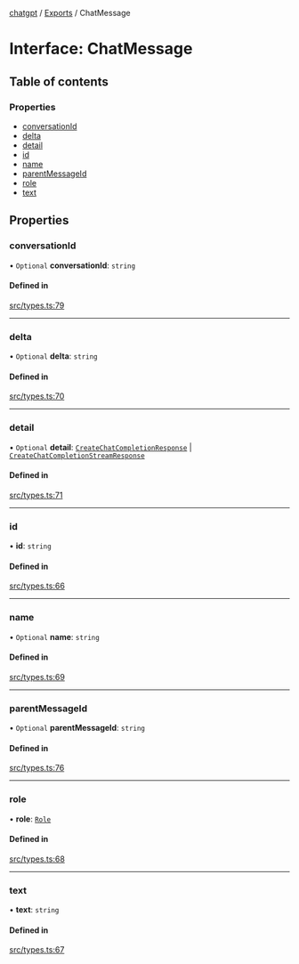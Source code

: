 [chatgpt](../readme.md) / [Exports](../modules.md) / ChatMessage

# Interface: ChatMessage

## Table of contents

### Properties

- [conversationId](ChatMessage.md#conversationid)
- [delta](ChatMessage.md#delta)
- [detail](ChatMessage.md#detail)
- [id](ChatMessage.md#id)
- [name](ChatMessage.md#name)
- [parentMessageId](ChatMessage.md#parentmessageid)
- [role](ChatMessage.md#role)
- [text](ChatMessage.md#text)

## Properties

### conversationId

• `Optional` **conversationId**: `string`

#### Defined in

[src/types.ts:79](https://github.com/transitive-bullshit/chatgpt-api/blob/fb06beb/src/types.ts#L79)

---

### delta

• `Optional` **delta**: `string`

#### Defined in

[src/types.ts:70](https://github.com/transitive-bullshit/chatgpt-api/blob/fb06beb/src/types.ts#L70)

---

### detail

• `Optional` **detail**: [`CreateChatCompletionResponse`](openai.CreateChatCompletionResponse.md) \| [`CreateChatCompletionStreamResponse`](CreateChatCompletionStreamResponse.md)

#### Defined in

[src/types.ts:71](https://github.com/transitive-bullshit/chatgpt-api/blob/fb06beb/src/types.ts#L71)

---

### id

• **id**: `string`

#### Defined in

[src/types.ts:66](https://github.com/transitive-bullshit/chatgpt-api/blob/fb06beb/src/types.ts#L66)

---

### name

• `Optional` **name**: `string`

#### Defined in

[src/types.ts:69](https://github.com/transitive-bullshit/chatgpt-api/blob/fb06beb/src/types.ts#L69)

---

### parentMessageId

• `Optional` **parentMessageId**: `string`

#### Defined in

[src/types.ts:76](https://github.com/transitive-bullshit/chatgpt-api/blob/fb06beb/src/types.ts#L76)

---

### role

• **role**: [`Role`](../modules.md#role)

#### Defined in

[src/types.ts:68](https://github.com/transitive-bullshit/chatgpt-api/blob/fb06beb/src/types.ts#L68)

---

### text

• **text**: `string`

#### Defined in

[src/types.ts:67](https://github.com/transitive-bullshit/chatgpt-api/blob/fb06beb/src/types.ts#L67)
